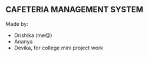 ## CAFETERIA MANAGEMENT SYSTEM

Made by:
* Drishika (me😋)
* Ananya
* Devika, for college mini project work
